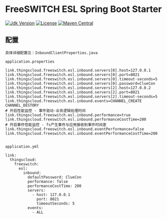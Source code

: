# FreeSWITCH ESL Spring Boot Starter

[![Jdk Version](https://img.shields.io/badge/JDK-1.8-green.svg)](https://img.shields.io/badge/JDK-1.8-green.svg)
[![License](https://img.shields.io/badge/license-Apache%202-4EB1BA.svg)](https://www.apache.org/licenses/LICENSE-2.0.html)
[![Maven Central](https://img.shields.io/maven-central/v/link.thingscloud/freeswitch-esl-spring-boot-starter)](https://mvnrepository.com/artifact/link.thingscloud/freeswitch-esl-spring-boot-starter)

## 配置

    具体详细配置见：InboundClientProperties.java

    application.properties

    link.thingscloud.freeswitch.esl.inbound.servers[0].host=127.0.0.1
    link.thingscloud.freeswitch.esl.inbound.servers[0].port=8021
    link.thingscloud.freeswitch.esl.inbound.servers[0].timeout-seconds=5
    link.thingscloud.freeswitch.esl.inbound.servers[0].password=ClueCon
    link.thingscloud.freeswitch.esl.inbound.servers[2].host=127.0.0.2
    link.thingscloud.freeswitch.esl.inbound.servers[2].port=8021
    link.thingscloud.freeswitch.esl.inbound.servers[2].timeout-seconds=5
    link.thingscloud.freeswitch.esl.inbound.events=CHANNEL_CREATE CHANNEL_DESTORY 
    # 开启性能监控 - 事件驱动-业务逻辑处理时间
    link.thingscloud.freeswitch.esl.inbound.performance=true 
    link.thingscloud.freeswitch.esl.inbound.performanceCostTime=200 
    # 开启事件性能监控 - fs产生事件与应用接收到事件时间差
    link.thingscloud.freeswitch.esl.inbound.eventPerformance=false 
    link.thingscloud.freeswitch.esl.inbound.eventPerformanceCostTime=200 

    
    application.yml

    link:
      thingscloud:
        freeswitch:
          esl:
            inbound:
              defaultPassword: ClueCon
              performance: false
              performanceCostTime: 200
              servers:
                - host: 127.0.0.1
                  port: 8021
                  timeoutSeconds: 5
              events:
                - ALL
